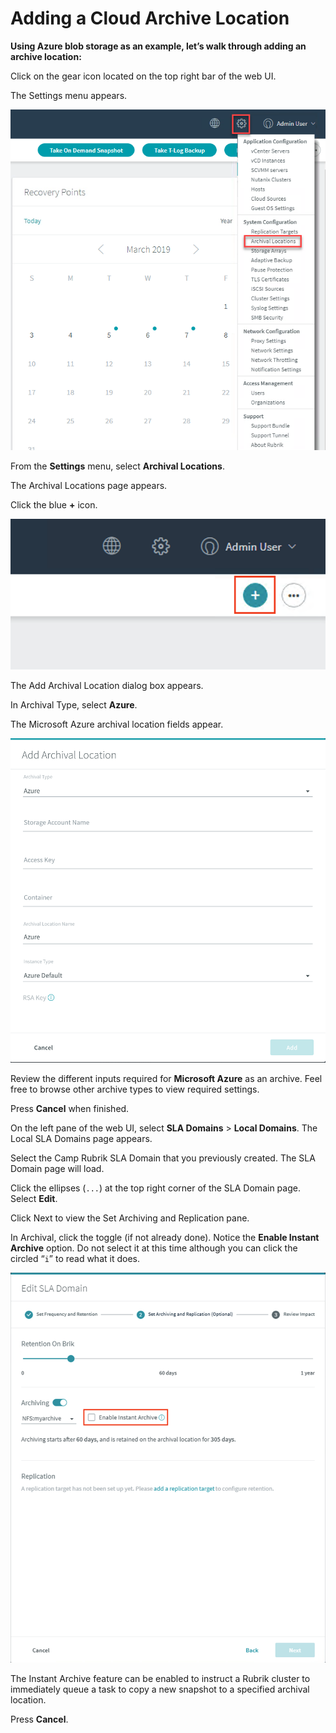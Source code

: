 # Adding a Cloud Archive Location

**Using Azure blob storage as an example, let’s walk through adding an archive location:**

Click on the gear icon located on the top right bar of the web UI.

The Settings menu appears.

<p align="center">
<img src="../../images/image75.png">
</p>

From the **Settings** menu, select **Archival Locations**.

The Archival Locations page appears.

Click the blue **+** icon.

<p align="center">
<img src="../../images/image76.png">
</p>

The Add Archival Location dialog box appears.

In Archival Type, select **Azure**.

 The Microsoft Azure archival location fields appear.

<p align="center">
<img src="../../images/image77.png">
</p>

Review the different inputs required for **Microsoft Azure** as an archive. Feel free to browse other archive types to view required settings.

Press **Cancel** when finished.

On the left pane of the web UI, select **SLA Domains** > **Local Domains**. The Local SLA Domains page appears.

Select the Camp Rubrik SLA Domain that you previously created. The SLA Domain page will load.

Click the ellipses (`...`) at the top right corner of the SLA Domain page. Select **Edit**.

Click Next to view the Set Archiving and Replication pane.

In Archival, click the toggle (if not already done). Notice the **Enable Instant Archive** option. Do not select it at this time although you can click the circled “`i`” to read what it does.

<p align="center">
<img src="../../images/image78.png">
</p>

The Instant Archive feature can be enabled to instruct a Rubrik cluster to immediately queue a task to copy a new snapshot to a specified archival location.

Press **Cancel**.
